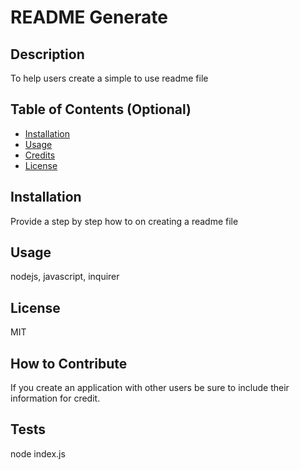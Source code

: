 # README Generate

 ## Description
  To help users create a simple to use readme file
  ## Table of Contents (Optional)
  
 
  - [Installation](#installation)
  - [Usage](#usage)
  - [Credits](#credits)
  - [License](#license)
  
  ## Installation
  Provide a step by step how to on creating a readme file

  ## Usage
  nodejs, javascript, inquirer
  
  
  ## License
  MIT
  

  ## How to Contribute
  If you create an application with other users be sure to include their information for credit.

  ## Tests
  node index.js
